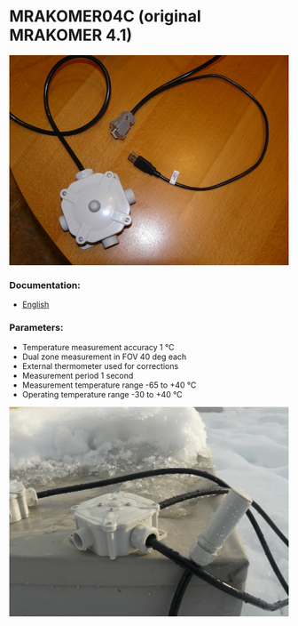 # MRAKOMER04C (original MRAKOMER 4.1)

![Set of MRAKOMER04 internal and outdoor units](/DOC/img/mrakomer4_Small.jpg)

### Documentation:

  - [English](/DOC/mrakomer41_en.pdf)

### Parameters:

  - Temperature measurement accuracy 1 °C  
  - Dual zone measurement in FOV 40 deg each
  - External thermometer used for corrections
  - Measurement period 1 second
  - Measurement temperature range -65 to +40 °C
  - Operating temperature range -30 to +40 °C

![MRAKOMER04 external unit](/DOC/img/Mrakomer41_mount.jpg)
